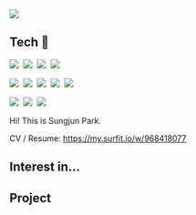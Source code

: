 <a>
    <img 
        src="https://postfiles.pstatic.net/MjAyMjAxMThfMTA0/MDAxNjQyNTE1OTc1MDA2.ZghSwGPGOwWN8GQUatc9NWZqPXAbi4dNSGUG4_g6TVAg.DHhsC9-If9Zh23kdfV6TSztbdTYVUNUSpsTmy24TuwYg.PNG.pscq2020/introduction_github.png?type=w966">
</a>

## Tech 🔭
<p></p>
<p><img src="https://img.shields.io/badge/HTML5-E34F26?style=flat&logo=html5&logoColor=white"/>&nbsp;
<img src="https://img.shields.io/badge/CSS3-1572B6?style=flat&logo=css3&logoColor=white"/>&nbsp;
<img src="https://img.shields.io/badge/JavaScript-gray?style=flat&logo=JavaScript&logoColor=F7DF1E"/>&nbsp;
<img src="https://img.shields.io/badge/React-white?style=flat&logo=React&logoColor=61DAFB"/></p>

<p><img src="https://img.shields.io/badge/Java-007396?style=flat&logo=Java&logoColor=white"/>&nbsp;
<img src="https://img.shields.io/badge/Python-white?style=flat&logo=Python&logoColor=#3776AB"/>&nbsp;
<img src="https://img.shields.io/badge/C-pink?style=flat&logo=c&logoColor=#A8B9CC"/>&nbsp;
<img src="https://img.shields.io/badge/MySQL-f1d8d9?style=flat&logo=MySQL&logoColor=4479A1"/>&nbsp;
<img src="https://img.shields.io/badge/C++-white?style=flat&logo=C&logoColor=00599C"/></p>

<p><img src="https://img.shields.io/badge/Notion-b4f5bd?style=flat&logo=Notion&logoColor=black"/>&nbsp;
<img src="https://img.shields.io/badge/GitHub-gray?style=flat&logo=GitHub&logoColor=black"/>&nbsp;
<img src="https://img.shields.io/badge/Git-blue?style=flat&logo=Git&logoColor=F05032"/></p>

Hi! This is Sungjun Park.

CV / Resume: https://my.surfit.io/w/968418077

## Interest in...

## Project

<!--
**psxxj/psxxj** is a ✨ _special_ ✨ repository because its `README.md` (this file) appears on your GitHub profile.

Here are some ideas to get you started:

- 🔭 I’m currently working on ...
- 🌱 I’m currently learning ...
- 👯 I’m looking to collaborate on ...
- 🤔 I’m looking for help with ...
- 💬 Ask me about ...
- 📫 How to reach me: ...
- 😄 Pronouns: ...
- ⚡ Fun fact: ...
-->
